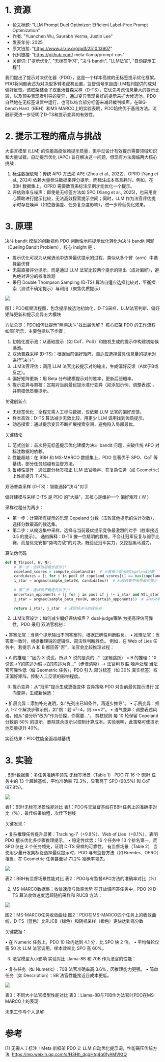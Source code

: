 # 1. 资源

- 论文标题: "LLM Prompt Duel Optimizer: Efficient Label-Free Prompt Optimization"
- 作者: "Yuanchen Wu, Saurabh Verma, Justin Lee"
- 发表年份: 2025
- 原文链接: "https://www.arxiv.org/pdf/2510.13907"
- 代码链接: "https://github.com/ meta-llama/prompt-ops"
- 关键词: ["提示优化", "无标签学习", "决斗 bandit", "LLM法官", "自动提示工程"]

我们提出了提示对决优化器（PDO），这是一个样本高效的无标签提示优化框架。PDO将问题表述为对决型多臂老虎机设置，监督信号来自由LLM裁判提供的成对偏好反馈。该框架结合了双重汤普森采样（D-TS），它优先考虑信息量大的提示比较，以及顶尖表现者引导的变异，通过变异表现良好的提示来扩大候选池。PDO自然地在无标签设置中运行，也可以结合部分标签来减轻裁判噪声。在BIG-bench Hard（BBH）和MS MARCO上的实验表明，PDO始终优于基线方法。消融研究进一步证明了D-TS和提示变异的有效性。

# 2. 提示工程的痛点与挑战
大语言模型 (LLM) 的性能高度依赖提示质量，但手动设计有效提示需要领域知识和大量试错。自动提示优化 (APO) 旨在解决这一问题，但现有方法面临两大核心挑战：

1. 标注数据依赖：传统 APO 方法如 APE (Zhou et al., 2022)、OPRO (Yang et al., 2024) 依赖大量标注数据来评分提示，而标注成本高且耗时。例如，在 BBH 数据集上，OPRO 需要数百条标注示例才能优化一个提示。
2. 评估效率与噪声：即使是无标签方法如 SPO (Xiang et al., 2025)，也采用贪心策略进行提示比较，无法高效探索提示空间；同时，LLM 作为法官评估提示时存在噪声（如位置偏差、任务复杂度影响），进一步降低优化效果。

# 3. 原理
决斗 bandit 模型的创新视角
PDO 创新性地将提示优化转化为决斗 bandit 问题（Dueling Bandit Problem），核心 insight 是：

- 提示优化可视为从候选池中选择最优提示的过程，类似从多个臂（arm）中选择最优臂
- 无需直接评分提示，而是通过 LLM 法官比较两个提示的输出（成对偏好），避免绝对评分的校准难题
- 采用 Double Thompson Sampling (D-TS) 算法自适应选择比较对，平衡探索（测试不确定提示）与利用（聚焦优质提示）

![](.02_PDO_images/工作流.png)

图1：PDO框架流程图，包含提示候选池初始化、D-TS采样、LLM法官判断、偏好矩阵更新和提示变异五大模块

方法总览：PDO如何让提示"两两决斗"找出最优解？
核心框架
PDO 的工作流程如图1所示，主要包括以下步骤：

1. 初始化提示池：从基础提示（如 CoT、PoS）和随机生成的提示中构建初始候选池。
2. 双汤普森采样 (D-TS)：根据当前偏好矩阵，自适应选择最具信息量的提示对进行"决斗"。
3. LLM法官评估：调用 LLM 法官比较提示对的输出，生成偏好反馈（A优于B或反之）。
4. 偏好矩阵更新：用 Beta 分布建模提示对的胜率，更新后验概率。
5. 提示变异与剪枝：定期对当前最优提示进行变异（如添加示例、调整表述），并剪枝低质量提示。

关键创新点
- 无标签优化：全程无需人工标注数据，仅依赖 LLM 法官的偏好反馈。
- 样本高效：D-TS 算法减少无效比较，用更少 LLM 调用找到优质提示。
- 动态探索：通过提示变异不断扩展搜索空间，避免陷入局部最优。

关键结论
1. 范式创新：首次将无标签提示优化建模为决斗 bandit 问题，突破传统 APO 对标注数据的依赖。
2. 性能超越：在 BBH 和 MS-MARCO 数据集上，PDO 显著优于 SPO、CoT 等基线，部分任务超越有监督方法。
3. 鲁棒性提升：通过部分标签校正 LLM 法官噪声，在复杂任务（如 Geometric）上性能提升 11.4%。

双汤普森采样 (D-TS)：智能选择"决斗"对手

偏好建模与采样
D-TS 是 PDO 的"大脑"，其核心是维护一个 偏好矩阵 ( W )

采样过程分为两步：

- 第一步：计算所有提示的乐观 Copeland 分数（击败其他提示的估计次数），选择分数最高的候选集。
- 第二步：从候选集中采样，选择与当前最优提示竞争最激烈的对手（胜率接近 0.5 的提示）。
通俗解释：D-TS 像一位精明的教练，不会让冠军反复与弱手比赛，而是优先安排"势均力敌"的对决，既验证冠军实力，又挖掘黑马潜力。

算法伪代码

```python
def D_TS(pool, W, N):
    # 第一步：选择当前最优提示i*
    copeland_scores = compute_copeland(W)  # 计算每个提示的Copeland分数
    candidates = [i for i in pool if copeland_scores[i] == max(copeland_scores)]
    i_star = argmax(sample_beta(W, candidates))  # 从候选集中采样最优提示
    
    # 第二步：选择最不确定的对手j*
    uncertain_opponents = [j for j in pool if j != i_star and W[i_star][j]/N[i_star][j] ≈ 0.5]
    j_star = argmax(sample_beta_rev(W, uncertain_opponents))  # 采样对手
    
    return i_star, j_star  # 返回待决斗的提示对
```

2. LLM法官设计：如何减少偏好评估噪声？
dual-judge策略
为提高评估可靠性，PDO 采用 双法官机制：

• 答案法官：当两个提示输出不同答案时，根据正确性判断胜负。
• 推理法官：当答案一致时，根据推理链的逻辑性、简洁性判断胜负。
例如，在 Web of Lies 任务中，若提示 A 和 B 都回答"否"，法官会比较推理过程：

• A 的推理："因为 X 说谎，所以 Y 说的是真的..."（逻辑跳跃）
• B 的推理："X说谎→Y的陈述为假→Z的陈述为真..."（步骤清晰）→ 法官判 B 胜
噪声处理
当法官可靠性低（如 Geometric 任务），PDO 引入 部分标签（如 30% 真实标签）校正偏好矩阵，控制人工反馈的影响程度。

3. 提示变异：从"冠军"提示生成更强变体
变异策略
PDO 对当前最优提示进行 定向变异，生成新候选：

• 扩展变异：添加补充说明，如"先列出已知条件，再逐步推导"。
• 示例变异：插入 1-2 个解决步骤示例，如"例：若 x²=4，则 x=±2"。
• 语气变异：调整表述风格，如从"请分析"改为"作为侦探，你需要..."。
剪枝规则
每 10 轮保留 Copeland 分数前 50% 的提示，删除其余提示以控制计算成本。实验表明，此策略可使提示池质量提升 40%。

实验结果：PDO性能全面超越基线

# 3. 实验

. BBH数据集：多任务准确率领先
无标签场景（Table 1）
PDO 在 16 个 BBH 任务中的 13 个超越基线，平均准确率 72.3%，显著高于 SPO (68.5%) 和 CoT (67.8%)。

![](.02_PDO_images/实验1.png)

表1：BBH无标签场景性能对比
表1：PDO与无监督基线在BBH任务上的准确率对比（%），最佳结果加粗，次佳下划线

关键发现：

• 复杂推理任务提升显著：Tracking-7（+9.8%）、Web of Lies（+8.1%），表明 PDO 擅长优化多步骤推理提示。
• 稳定性优势：16 个任务中 13 个排名第一，而 SPO 仅在 3 个任务领先，证明 D-TS 采样的可靠性。
有监督场景（Table 2）
当使用少量开发集标签选择最优提示时，PDO 与有监督方法（如 Breeder、OPRO）相当，在 Geometric 任务甚至以 71.2% 准确率领先。

![](.02_PDO_images/实验2.png)

表2：BBH有监督场景性能对比
表2：PDO与有监督APO方法的准确率对比（%）

2. MS-MARCO数据集：收敛速度与效率优势
在开放域问答任务中，PDO 的 D-TS 算法收敛速度远超随机采样和 RUCB 方法：

![](.02_PDO_images/任务收敛曲线.png)


图2：MS-MARCO任务收敛曲线
图2：PDO在MS-MARCO四个任务上的收敛曲线，D-TS（蓝色）比RUCB（绿色）和随机采样（橙色）更快达到高分数

关键数据：

• 在 Numeric 任务上，PDO 10 轮内达到 4.1 分，比 SPO 快 2 倍。
• 平均每轮仅需 50 次 LLM 法官调用，样本效率比 SPO 高 60%。

3. 法官模型大小影响
实验对比 Llama-8B 和 70B 作为法官的性能：

• 复杂任务（如 Numeric）：70B 法官准确率高 3.6%，因推理能力更强。
• 简单任务（如 Description）：8B 法官性能接近且成本更低。

![](.02_PDO_images/实验3.png)

表3：不同大小法官模型性能对比
表3：Llama-8B与70B作为法官时PDO在MS-MARCO上的表现

未来工作与个人见解

# 参考

[1] 无需人工标注！Meta 新框架 PDO 让 LLM 自动优化提示词，性能碾压传统方法, https://mp.weixin.qq.com/s/H3Hh_dqgHtq4q6fyAMVKtQ